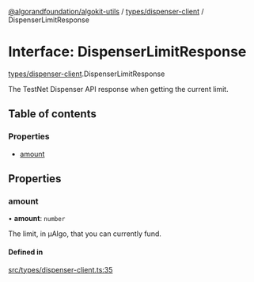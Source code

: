 [@algorandfoundation/algokit-utils](../README.md) / [types/dispenser-client](../modules/types_dispenser_client.md) / DispenserLimitResponse

# Interface: DispenserLimitResponse

[types/dispenser-client](../modules/types_dispenser_client.md).DispenserLimitResponse

The TestNet Dispenser API response when getting the current limit.

## Table of contents

### Properties

- [amount](types_dispenser_client.DispenserLimitResponse.md#amount)

## Properties

### amount

• **amount**: `number`

The limit, in µAlgo, that you can currently fund.

#### Defined in

[src/types/dispenser-client.ts:35](https://github.com/algorandfoundation/algokit-utils-ts/blob/main/src/types/dispenser-client.ts#L35)
